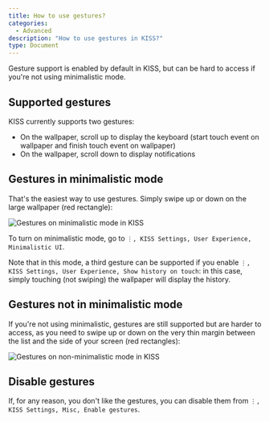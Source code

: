 ```yaml
---
title: How to use gestures?
categories:
  - Advanced
description: "How to use gestures in KISS?"
type: Document
---
```


Gesture support is enabled by default in KISS, but can be hard to access if you're not using minimalistic mode.

## Supported gestures
KISS currently supports two gestures:

* On the wallpaper, scroll up to display the keyboard (start touch event on wallpaper and finish touch event on wallpaper)
* On the wallpaper, scroll down to display notifications

## Gestures in minimalistic mode
That's the easiest way to use gestures. Simply swipe up or down on the large wallpaper (red rectangle):

![Gestures on minimalistic mode in KISS](/screenshots/gestures-minimalistic.png)

To turn on minimalistic mode, go to `⋮, KISS Settings, User Experience, Minimalistic UI`.

Note that in this mode, a third gesture can be supported if you enable `⋮, KISS Settings, User Experience, Show history on touch`: in this case, simply touching (not swiping) the wallpaper will display the history.

## Gestures not in minimalistic mode
If you're not using minimalistic, gestures are still supported but are harder to access, as you need to swipe up or down on the very thin margin between the list and the side of your screen (red rectangles):

![Gestures on non-minimalistic mode in KISS](/screenshots/gestures-non-minimalistic.png)

## Disable gestures
If, for any reason, you don't like the gestures, you can disable them from `⋮, KISS Settings, Misc, Enable gestures`.
